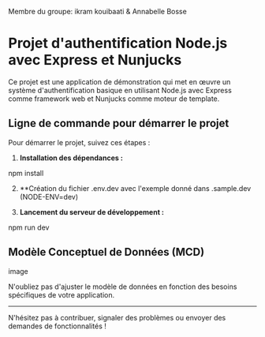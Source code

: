 Membre du groupe: ikram kouibaati & Annabelle Bosse

# Projet d'authentification Node.js avec Express et Nunjucks

Ce projet est une application de démonstration qui met en œuvre un système d'authentification basique en utilisant Node.js avec Express comme framework web et Nunjucks comme moteur de template.

## Ligne de commande pour démarrer le projet

Pour démarrer le projet, suivez ces étapes :

1. **Installation des dépendances :**

npm install

2. **Création du fichier .env.dev avec l'exemple donné dans .sample.dev 
(NODE-ENV=dev)

3. **Lancement du serveur de développement :**

npm run dev


## Modèle Conceptuel de Données (MCD)

image 


N'oubliez pas d'ajuster le modèle de données en fonction des besoins spécifiques de votre application.

---

N'hésitez pas à contribuer, signaler des problèmes ou envoyer des demandes de fonctionnalités !
